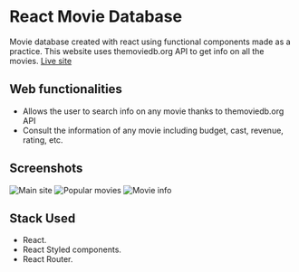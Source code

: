 # React Movie Database
Movie database created with react using functional components made as a practice. This website uses themoviedb.org API to get info on all the movies. 
[Live site](https://vibrant-hoover-7eb9f6.netlify.app/)

## Web functionalities

- Allows the user to search info on any movie thanks to themoviedb.org API
- Consult the information of any movie including budget, cast, revenue, rating, etc.

## Screenshots

![Main site](/screenshots/screenshot1.png "Title")
![Popular movies](/screenshots/screenshot2.png "Title")
![Movie info](/screenshots/screenshot3.png "Title")

## Stack Used

- React.
- React Styled components.
- React Router.
